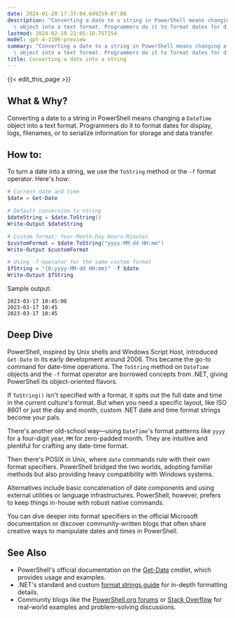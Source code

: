 ```yaml
---
date: 2024-01-20 17:37:04.649259-07:00
description: "Converting a date to a string in PowerShell means changing a `DateTime`\
  \ object into a text format. Programmers do it to format dates for display, logs,\u2026"
lastmod: 2024-02-19 22:05:18.757254
model: gpt-4-1106-preview
summary: "Converting a date to a string in PowerShell means changing a `DateTime`\
  \ object into a text format. Programmers do it to format dates for display, logs,\u2026"
title: Converting a date into a string
---
```


{{< edit_this_page >}}

## What & Why?

Converting a date to a string in PowerShell means changing a `DateTime` object into a text format. Programmers do it to format dates for display, logs, filenames, or to serialize information for storage and data transfer.

## How to:

To turn a date into a string, we use the `ToString` method or the `-f` format operator. Here's how:

```PowerShell
# Current date and time
$date = Get-Date

# Default conversion to string
$dateString = $date.ToString()
Write-Output $dateString

# Custom format: Year-Month-Day Hours:Minutes
$customFormat = $date.ToString("yyyy-MM-dd HH:mm")
Write-Output $customFormat

# Using -f operator for the same custom format
$fString = "{0:yyyy-MM-dd HH:mm}" -f $date
Write-Output $fString
```

Sample output:

```
2023-03-17 10:45:00
2023-03-17 10:45
2023-03-17 10:45
```

## Deep Dive

PowerShell, inspired by Unix shells and Windows Script Host, introduced `Get-Date` in its early development around 2006. This became the go-to command for date-time operations. The `ToString` method on `DateTime` objects and the `-f` format operator are borrowed concepts from .NET, giving PowerShell its object-oriented flavors.

If `ToString()` isn't specified with a format, it spits out the full date and time in the current culture's format. But when you need a specific layout, like ISO 8601 or just the day and month, custom .NET date and time format strings become your pals.

There's another old-school way—using `DateTime`'s format patterns like `yyyy` for a four-digit year, `MM` for zero-padded month. They are intuitive and plentiful for crafting any date-time format.

Then there's POSIX in Unix, where `date` commands rule with their own format specifiers. PowerShell bridged the two worlds, adopting familiar methods but also providing heavy compatibility with Windows systems.

Alternatives include basic concatenation of date components and using external utilities or language infrastructures. PowerShell, however, prefers to keep things in-house with robust native commands.

You can dive deeper into format specifiers in the official Microsoft documentation or discover community-written blogs that often share creative ways to manipulate dates and times in PowerShell.

## See Also

- PowerShell's official documentation on the [Get-Date](https://docs.microsoft.com/powershell/module/microsoft.powershell.utility/get-date) cmdlet, which provides usage and examples.
- .NET's standard and custom [format strings guide](https://docs.microsoft.com/dotnet/standard/base-types/standard-date-and-time-format-strings) for in-depth formatting details.
- Community blogs like the [PowerShell.org forums](https://powershell.org/forums/) or [Stack Overflow](https://stackoverflow.com/questions/tagged/powershell+datetime) for real-world examples and problem-solving discussions.
